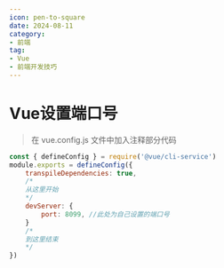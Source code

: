 ```yaml
---
icon: pen-to-square
date: 2024-08-11
category:
- 前端
tag:
- Vue
- 前端开发技巧
---
```


# Vue设置端口号
>  在 vue.config.js 文件中加入注释部分代码

```javascript
const { defineConfig } = require('@vue/cli-service')
module.exports = defineConfig({
	transpileDependencies: true,
	/*
	从这里开始
	*/
	devServer: {
		port: 8099, //此处为自己设置的端口号
	}
	/*
	到这里结束
	*/
})
```
